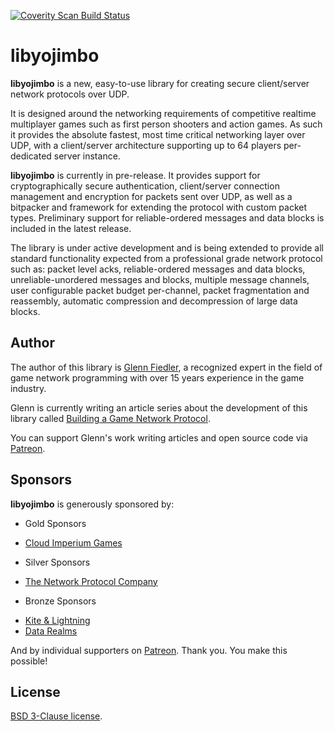 [![Coverity Scan Build Status](https://scan.coverity.com/projects/9479/badge.svg)](https://scan.coverity.com/projects/2397)

# libyojimbo

**libyojimbo** is a new, easy-to-use library for creating secure client/server network protocols over UDP.

It is designed around the networking requirements of competitive realtime multiplayer games such as first person shooters and action games. As such it provides the absolute fastest, most time critical networking layer over UDP, with a client/server architecture supporting up to 64 players per-dedicated server instance.

**libyojimbo** is currently in pre-release. It provides support for cryptographically secure authentication, client/server connection management and encryption for packets sent over UDP, as well as a bitpacker and framework for extending the protocol with custom packet types. Preliminary support for reliable-ordered messages and data blocks is included in the latest release.

The library is under active development and is being extended to provide all standard functionality expected from a professional grade network protocol such as: packet level acks, reliable-ordered messages and data blocks, unreliable-unordered messages and blocks, multiple message channels, user configurable packet budget per-channel, packet fragmentation and reassembly, automatic compression and decompression of large data blocks.

## Author

The author of this library is [Glenn Fiedler](https://www.linkedin.com/in/glennfiedler), a recognized expert in the field of game network programming with over 15 years experience in the game industry.

Glenn is currently writing an article series about the development of this library called [Building a Game Network Protocol](http://gafferongames.com/2016/05/10/building-a-game-network-protocol/).

You can support Glenn's work writing articles and open source code via [Patreon](http://www.patreon.com/gafferongames).

## Sponsors

**libyojimbo** is generously sponsored by:

* Gold Sponsors
 - [Cloud Imperium Games](https://cloudimperiumgames.com)
 
* Silver Sponsors
 - [The Network Protocol Company](http://www.thenetworkprotocolcompany.com)

* Bronze Sponsors
 - [Kite & Lightning](http://kiteandlightning.la/)
 - [Data Realms](http://datarealms.com)
 
And by individual supporters on [Patreon](http://www.patreon.com/gafferongames). Thank you. You make this possible!

## License

[BSD 3-Clause license](https://opensource.org/licenses/BSD-3-Clause).

